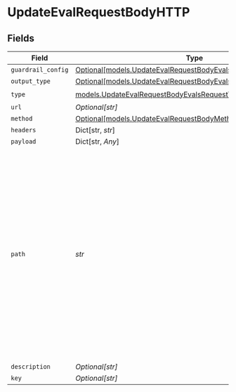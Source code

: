 # UpdateEvalRequestBodyHTTP


## Fields

| Field                                                                                                                                                                                                                                           | Type                                                                                                                                                                                                                                            | Required                                                                                                                                                                                                                                        | Description                                                                                                                                                                                                                                     | Example                                                                                                                                                                                                                                         |
| ----------------------------------------------------------------------------------------------------------------------------------------------------------------------------------------------------------------------------------------------- | ----------------------------------------------------------------------------------------------------------------------------------------------------------------------------------------------------------------------------------------------- | ----------------------------------------------------------------------------------------------------------------------------------------------------------------------------------------------------------------------------------------------- | ----------------------------------------------------------------------------------------------------------------------------------------------------------------------------------------------------------------------------------------------- | ----------------------------------------------------------------------------------------------------------------------------------------------------------------------------------------------------------------------------------------------- |
| `guardrail_config`                                                                                                                                                                                                                              | [Optional[models.UpdateEvalRequestBodyEvalsRequestGuardrailConfig]](../models/updateevalrequestbodyevalsrequestguardrailconfig.md)                                                                                                              | :heavy_minus_sign:                                                                                                                                                                                                                              | N/A                                                                                                                                                                                                                                             |                                                                                                                                                                                                                                                 |
| `output_type`                                                                                                                                                                                                                                   | [Optional[models.UpdateEvalRequestBodyEvalsRequestOutputType]](../models/updateevalrequestbodyevalsrequestoutputtype.md)                                                                                                                        | :heavy_minus_sign:                                                                                                                                                                                                                              | N/A                                                                                                                                                                                                                                             |                                                                                                                                                                                                                                                 |
| `type`                                                                                                                                                                                                                                          | [models.UpdateEvalRequestBodyEvalsRequestType](../models/updateevalrequestbodyevalsrequesttype.md)                                                                                                                                              | :heavy_check_mark:                                                                                                                                                                                                                              | N/A                                                                                                                                                                                                                                             |                                                                                                                                                                                                                                                 |
| `url`                                                                                                                                                                                                                                           | *Optional[str]*                                                                                                                                                                                                                                 | :heavy_minus_sign:                                                                                                                                                                                                                              | N/A                                                                                                                                                                                                                                             |                                                                                                                                                                                                                                                 |
| `method`                                                                                                                                                                                                                                        | [Optional[models.UpdateEvalRequestBodyMethod]](../models/updateevalrequestbodymethod.md)                                                                                                                                                        | :heavy_minus_sign:                                                                                                                                                                                                                              | N/A                                                                                                                                                                                                                                             |                                                                                                                                                                                                                                                 |
| `headers`                                                                                                                                                                                                                                       | Dict[str, *str*]                                                                                                                                                                                                                                | :heavy_minus_sign:                                                                                                                                                                                                                              | N/A                                                                                                                                                                                                                                             |                                                                                                                                                                                                                                                 |
| `payload`                                                                                                                                                                                                                                       | Dict[str, *Any*]                                                                                                                                                                                                                                | :heavy_minus_sign:                                                                                                                                                                                                                              | N/A                                                                                                                                                                                                                                             |                                                                                                                                                                                                                                                 |
| `path`                                                                                                                                                                                                                                          | *str*                                                                                                                                                                                                                                           | :heavy_check_mark:                                                                                                                                                                                                                              | The path where the entity is stored in the project structure. The first element of the path always represents the project name. Any subsequent path element after the project will be created as a folder in the project if it does not exists. | Default                                                                                                                                                                                                                                         |
| `description`                                                                                                                                                                                                                                   | *Optional[str]*                                                                                                                                                                                                                                 | :heavy_minus_sign:                                                                                                                                                                                                                              | N/A                                                                                                                                                                                                                                             |                                                                                                                                                                                                                                                 |
| `key`                                                                                                                                                                                                                                           | *Optional[str]*                                                                                                                                                                                                                                 | :heavy_minus_sign:                                                                                                                                                                                                                              | N/A                                                                                                                                                                                                                                             |                                                                                                                                                                                                                                                 |